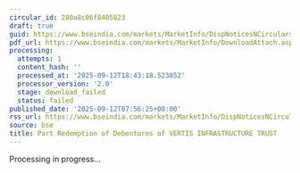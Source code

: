 ```yaml
---
circular_id: 280a8c06f8405823
draft: true
guid: https://www.bseindia.com/markets/MarketInfo/DispNoticesNCirculars.aspx?Noticeid={A5E9A031-DF2C-4E52-9037-2E48719795A3}&noticeno=20250912-33&dt=09/12/2025&icount=33&totcount=103&flag=0
pdf_url: https://www.bseindia.com/markets/MarketInfo/DownloadAttach.aspx?id=20250912-33&attachedId=
processing:
  attempts: 1
  content_hash: ''
  processed_at: '2025-09-12T18:43:18.523852'
  processor_version: '2.0'
  stage: download_failed
  status: failed
published_date: '2025-09-12T07:56:25+00:00'
rss_url: https://www.bseindia.com/markets/MarketInfo/DispNoticesNCirculars.aspx?Noticeid={A5E9A031-DF2C-4E52-9037-2E48719795A3}&noticeno=20250912-33&dt=09/12/2025&icount=33&totcount=103&flag=0
source: bse
title: Part Redemption of Debentures of VERTIS INFRASTRUCTURE TRUST
---
```


Processing in progress...